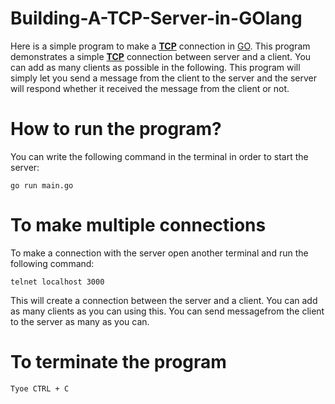 # Building-A-TCP-Server-in-GOlang

Here is a simple program to make a [**TCP**](https://www.geeksforgeeks.org/tcp-connection-establishment/) connection in [GO](https://go.dev/). This program demonstrates a simple [**TCP**](https://www.geeksforgeeks.org/tcp-connection-establishment/) connection between server and a client. You can add as many clients as possible in the following. This program will simply let you send a message from the client to the server and the server will respond whether it received the message from the client or not.

# How to run the program?

You can write the following command in the terminal in order to start the server:

```console
go run main.go
```
# To make multiple connections
To make a connection with the server open another terminal and run the following command:

```console
telnet localhost 3000
```
This will create a connection between the server and a client.
You can add as many clients as you can using this. You can send messagefrom the client to the server as many as you can.

# To terminate the program
```console
Tyoe CTRL + C
```
